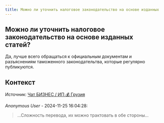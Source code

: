 ```yaml
---
title: Можно ли уточнить налоговое законодательство на основе изданных статей?
---
```


## Можно ли уточнить налоговое законодательство на основе изданных статей?

Да, лучше всего обращаться к официальным документам и разъяснениям таможенного законодательтва, которые регулярно публикуются.

## Контекст

Источник: [Чат БИЗНЕС / ИП 💰 Грузия](https://t.me/ip_ge)

_Anonymous User_ - 2024-11-25 16:04:28:

> ...Сложность перевода, их можно трактовать в обе стороны...
